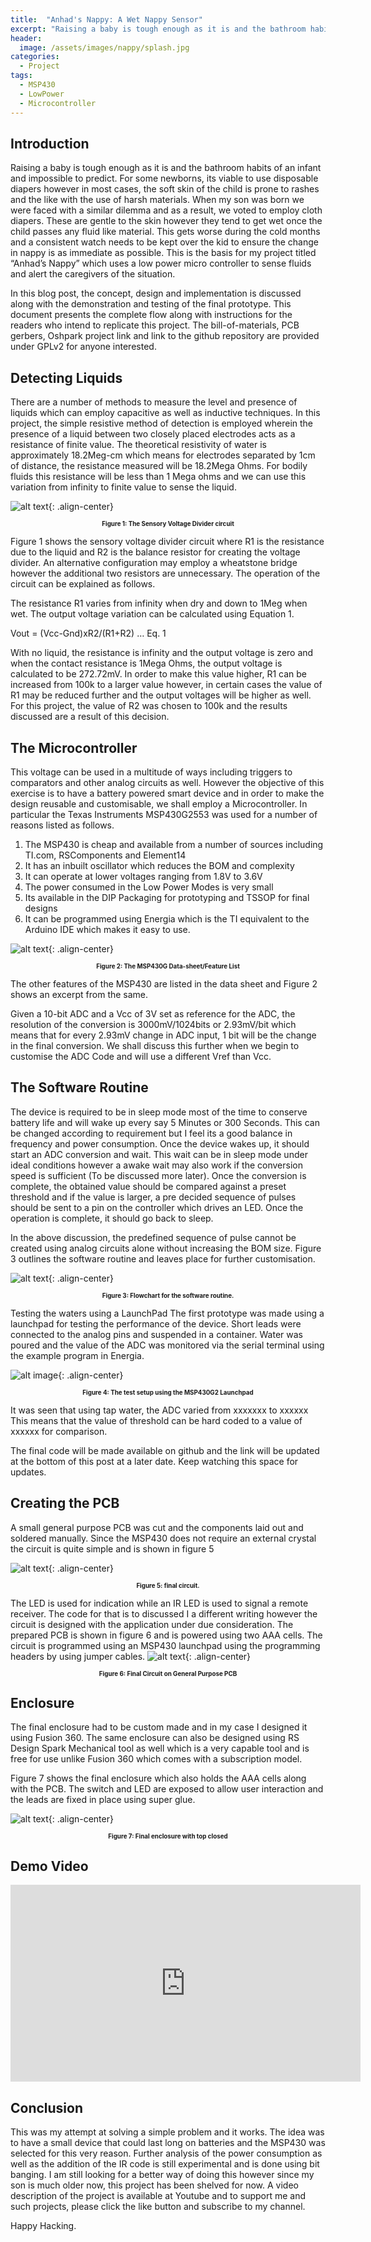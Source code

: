 ```yaml
---
title:  "Anhad's Nappy: A Wet Nappy Sensor"
excerpt: "Raising a baby is tough enough as it is and the bathroom habits of an infant and impossible to predict. In this project, we design a small sensor that alerts when a nappy needs changing."
header:
  image: /assets/images/nappy/splash.jpg
categories: 
  - Project
tags:
  - MSP430
  - LowPower
  - Microcontroller
---
```


## Introduction

Raising a baby is tough enough as it is and the bathroom habits of an infant and impossible to predict. For some newborns, its viable to use disposable diapers however in most cases, the soft skin of the child is prone to rashes and the like with the use of harsh materials. When my son was born we were faced with a similar dilemma and as a result, we voted to employ cloth diapers. These are gentle to the skin however they tend to get wet once the child passes any fluid like material. This gets worse during the cold months and a consistent watch needs to be kept over the kid to ensure the change in nappy is as immediate as possible. This is the basis for my project titled “Anhad’s Nappy” which uses a low power micro controller to sense fluids and alert the caregivers of the situation.



In this blog post, the concept, design and implementation is discussed along with the demonstration and testing of the final prototype. This document presents the complete flow along with instructions for the readers who intend to replicate this project. The bill-of-materials, PCB gerbers, Oshpark project link and link to the github repository are provided under GPLv2 for anyone interested.

## Detecting Liquids

There are a number of methods to measure the level and presence of liquids which can employ capacitive as well as inductive techniques. In this project, the simple resistive method of detection is employed wherein the presence of a liquid between two closely placed electrodes acts as a resistance of finite value.  The theoretical resistivity of water is approximately 18.2Meg-cm which means for electrodes separated by 1cm of distance, the resistance measured will be 18.2Mega Ohms. For bodily fluids this resistance will be less than 1 Mega ohms and we can use this variation from infinity to finite value to sense the liquid.

![alt text](https://2.bp.blogspot.com/-DGzEolegkM8/WIb7d1Gru9I/AAAAAAAAYtI/k-sGC3jeW5sJ0bCKDD3Y_5hqAluBMcKtQCEw/s320/Screen%2BShot%2B2016-12-28%2Bat%2B11.43.46%2BPM.png "Voltage Divider"){: .align-center}

<div align="center" style="font-size:0.7em">
<strong>Figure 1: The Sensory Voltage Divider circuit</strong>
</div>

Figure 1 shows the sensory voltage divider circuit where R1 is the resistance due to the liquid and R2 is the balance resistor for creating the voltage divider. An alternative configuration may employ a wheatstone bridge however the additional two resistors are unnecessary. The operation of the circuit can be explained as follows.

The resistance R1 varies from infinity when dry and down to 1Meg when wet.
The output voltage variation can be calculated using Equation 1.

Vout = (Vcc-Gnd)xR2/(R1+R2) … Eq. 1

With no liquid, the resistance is infinity and the output voltage is zero and when the contact resistance is 1Mega Ohms, the output voltage is calculated to be 272.72mV. In order to make this value higher, R1 can be increased from 100k to a larger value however, in certain cases the value of R1 may be reduced further and the output voltages will be higher as well. For this project, the value of R2 was chosen to 100k and the results discussed are a result of this decision.

## The Microcontroller

This voltage can be used in a multitude of ways including triggers to comparators and other analog circuits as well. However the objective of this exercise is to have a battery powered smart device and in order to make the design reusable and customisable, we shall employ a Microcontroller. In particular the Texas Instruments MSP430G2553 was used for a number of reasons listed as follows.

1. The MSP430 is cheap and available from a number of sources including TI.com, RSComponents and Element14
2. It has an inbuilt oscillator which reduces the BOM and complexity
3. It can operate at lower voltages ranging from 1.8V to 3.6V
4. The power consumed in the Low Power Modes is very small
5. Its available in the DIP Packaging for prototyping and TSSOP for final designs
6. It can be programmed using Energia which is the TI equivalent to the Arduino IDE which makes it easy to use.

![alt text](https://4.bp.blogspot.com/-u0if0r0CG80/WIb7km7gtFI/AAAAAAAAYtM/ZB2bU_LCYwEMs0lIfkVzCf0ztPjnGG__ACEw/s320/Screen%2BShot%2B2016-12-31%2Bat%2B2.45.37%2BPM.png "Screen Shot"){: .align-center}

<div align="center" style="font-size:0.7em">
<strong>
Figure 2: The MSP430G Data-sheet/Feature List
</strong>
</div>

The other features of the MSP430 are listed in the data sheet and Figure 2 shows an excerpt from the same.

Given a 10-bit ADC and a Vcc of 3V set as reference for the ADC, the resolution of the conversion is 3000mV/1024bits or 2.93mV/bit which means that for every 2.93mV change in ADC input, 1 bit will be the change in the final conversion. We shall discuss this further when we begin to customise the ADC Code and will use a different Vref than Vcc.

## The Software Routine

The device is required to be in sleep mode most of the time to conserve battery life and will wake up every say 5 Minutes or 300 Seconds. This can be changed according to requirement but I feel its a good balance in frequency and power consumption. Once the device wakes up, it should start an ADC conversion and wait. This wait can be in sleep mode under ideal conditions however a awake wait may also work if the conversion speed is sufficient (To be discussed more later). Once the conversion is complete, the obtained value should be compared against a preset threshold and if the value is larger, a pre decided sequence of pulses should be sent to a pin on the controller which drives an LED. Once the operation is complete, it should go back to sleep.

In the above discussion, the predefined sequence of pulse cannot be created using analog circuits alone without increasing the BOM size. Figure 3 outlines the software routine and leaves place for further customisation.

![alt text](https://4.bp.blogspot.com/-2b40OZXSOmE/WIb7sJ1_LRI/AAAAAAAAYtQ/riGYZOD_1mcSPv6YIiNTSDYackoFCOR_gCEw/s320/Slide1.png "Flow Chart"){: .align-center}

<div align="center" style="font-size:0.7em">
<strong>
Figure 3: Flowchart for the software routine.
</strong>
</div>

Testing the waters using a LaunchPad
The first prototype was made using a launchpad for testing the performance of the device. Short leads were connected to the analog pins and suspended in a container. Water was poured and the value of the ADC was monitored via the serial terminal using the example program in Energia.

![alt image](https://4.bp.blogspot.com/-4eWZqMMZrJA/WIb7R628w3I/AAAAAAAAYtE/nl9ajmhNTpQk8lxYjVO-kLuvuo6pcBS2gCEw/s320/IMG_3343.JPG "Launchpad"){: .align-center}

<div align="center" style="font-size:0.7em">
<strong>
Figure 4: The test setup using the MSP430G2 Launchpad
</strong>
</div>

It was seen that using tap water, the ADC varied from xxxxxxx to xxxxxx
This means that the value of threshold can be hard coded to a value of xxxxxx for comparison.

The final code will be made available on github and the link will be updated at the bottom of this post at a later date. Keep watching this space for updates.

## Creating the PCB

A small general purpose PCB was cut and the components laid out and soldered manually. Since the MSP430 does not require an external crystal the circuit is quite simple and is shown in figure 5

![alt text](https://4.bp.blogspot.com/-Ep15I15t7dI/WIb65l-9a6I/AAAAAAAAYtA/gNNp7BMYB3oaKTt3KiV4DfUUmxjR_yPjACEw/s320/5224BA11-7ABD-422C-8932-EB3B241403CB.png){: .align-center}

<div align="center" style="font-size:0.7em">
<strong>
Figure 5: final circuit.
</strong>
</div>

The LED is used for indication while an IR LED is used to signal a remote receiver. The code for that is to discussed I a different writing however the circuit is designed with the application under due consideration. The prepared PCB is shown in figure 6 and is powered using two AAA cells. The circuit is programmed using an MSP430 launchpad using the programming headers by using jumper cables.
![alt text](https://2.bp.blogspot.com/-YpSO0ajZQTs/WIb8FwcMGwI/AAAAAAAAYtU/H6fx6WHLUSA6WsqooyHKoT8E2cczSPQKgCEw/s320/IMG_1576.JPG){: .align-center}

<div align="center" style="font-size:0.7em">
<strong>
Figure 6: Final Circuit on General Purpose PCB
</strong>
</div>

## Enclosure

The final enclosure had to be custom made and in my case I designed it using Fusion 360. The same enclosure can also be designed using RS Design Spark Mechanical tool as well which is a very capable tool and is free for use unlike Fusion 360 which comes with a subscription model.

Figure 7 shows the final enclosure which also holds the AAA cells along with the PCB. The switch and LED are exposed to allow user interaction and the leads are fixed in place using super glue.

![alt text](https://2.bp.blogspot.com/-gf8IGWYvwzI/WIb8F-4CRiI/AAAAAAAAYtY/OR2ssI4YnNsJ4T6wyPYv0uqU46vzmGTpgCEw/s320/IMG_1580.JPG){: .align-center}

<div align="center" style="font-size:0.7em">
<strong>
Figure 7: Final enclosure with top closed
</strong>
</div>

## Demo Video

<iframe width="560" height="315" src="https://www.youtube.com/embed/mv-QFkmHP7w" frameborder="0" allowfullscreen></iframe>

## Conclusion

This was my attempt at solving a simple problem and it works. The idea was to have a small device that could last long on batteries and the MSP430 was selected for this very reason. Further analysis of the power consumption as well as the addition of the IR code is still experimental and is done using bit banging. I am still looking for a better way of doing this however since my son is much older now, this project has been shelved for now. A video description of the project is available at Youtube and to support me and such projects, please click the like button and subscribe to my channel.

Happy Hacking.

